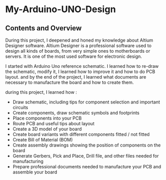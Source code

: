 # My-Arduino-UNO-Design

## Contents and Overview

During this project, I deepened and honed my knowledge about Altium Designer software. Altium Designer is a professional software used to design all kinds of boards, from very simple ones to motherboards or servers. It is one of the most used software for electronic design.

I started with Arduino Uno reference schematic. I learned how to re-draw the schematic, modify it, I learned how to improve it and how to do PCB layout. and by the end of the project, I learned what documents are necessary to manufacture the board and how to create them.

during this project, I learned how :

- Draw schematic, including tips for component selection and important circuits
- Create components, draw schematic symbols and footprints
- Place components into your PCB
- Route PCB and useful tips about layout
- Create a 3D model of your board
- Create board variants with different components fitted / not fitted
- Create Bill of Material (BOM)
- Create assembly drawings showing the position of components on the board
- Generate Gerbers, Pick and Place, Drill file, and other files needed for manufacturing
- Prepare professional documents needed to manufacture your PCB and assemble your board


